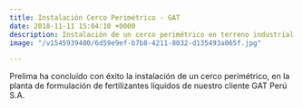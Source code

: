 ```yaml
---
title: Instalación Cerco Perimétrico - GAT
date: 2018-11-11 15:04:10 +0000
description: Instalación de un cerco perimétrico en terreno industrial.
image: "/v1545939400/6d59e9ef-b7b8-4211-8032-d135493a065f.jpg"

---
```

Prelima ha concluído con éxito la instalación de un cerco perimétrico, en la planta de formulación de fertilizantes líquidos de nuestro cliente GAT Perú S.A.